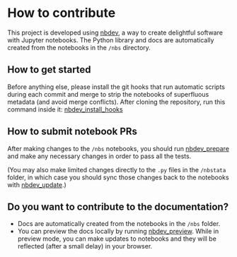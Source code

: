 # How to contribute

This project is developed using [nbdev](https://nbdev.fast.ai/), a way to create delightful software with Jupyter notebooks. The Python library and docs are automatically created from the notebooks in the `/nbs` directory.

## How to get started
Before anything else, please install the git hooks that run automatic scripts during each commit and merge to strip the notebooks of superfluous metadata (and avoid merge conflicts). After cloning the repository, run this command inside it: [nbdev_install_hooks](https://nbdev.fast.ai/tutorials/modular_nbdev.html#jupyter-git-integration)

## How to submit notebook PRs
After making changes to the `/nbs` notebooks, you should run [nbdev_prepare](https://nbdev.fast.ai/tutorials/tutorial.html#prepare-your-changes) and make any necessary changes in order to pass all the tests.

(You may also make limited changes directly to the `.py` files in the `/nbstata` folder, in which case you should sync those changes back to the notebooks with [nbdev_update](https://nbdev.fast.ai/api/sync.html).)

## Do you want to contribute to the documentation?
* Docs are automatically created from the notebooks in the `/nbs` folder.
* You can preview the docs locally by running [nbdev_preview](https://nbdev.fast.ai/tutorials/tutorial.html#preview-your-docs). While in preview mode, you can make updates to notebooks and they will be reflected (after a small delay) in your browser.
